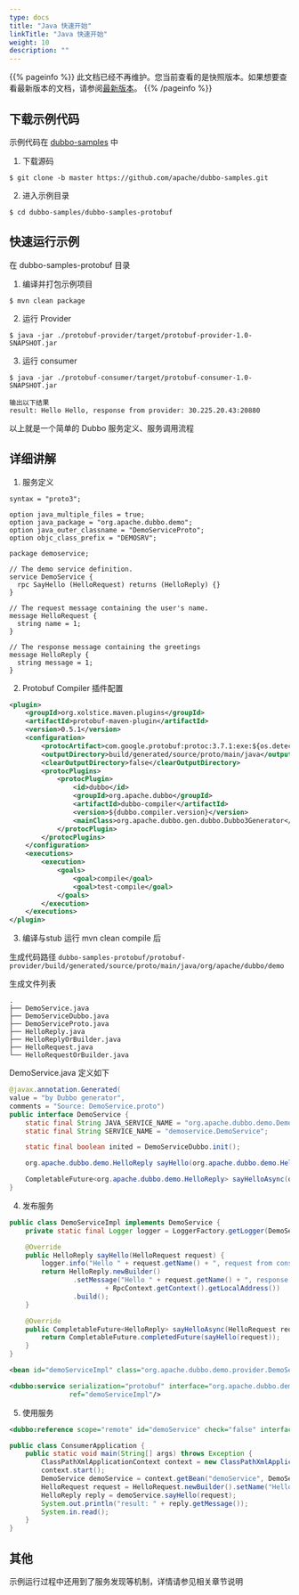 ```yaml
---
type: docs
title: "Java 快速开始"
linkTitle: "Java 快速开始"
weight: 10
description: ""
---
```


{{% pageinfo %}} 此文档已经不再维护。您当前查看的是快照版本。如果想要查看最新版本的文档，请参阅[最新版本](/zh-cn/docs3-v2/java-sdk/quick-start/)。
{{% /pageinfo %}}

## 下载示例代码
示例代码在 [dubbo-samples](https://github.com/apache/dubbo-samples) 中
1. 下载源码
```shell script
$ git clone -b master https://github.com/apache/dubbo-samples.git
```
2. 进入示例目录
```shell script
$ cd dubbo-samples/dubbo-samples-protobuf
```

## 快速运行示例
在 dubbo-samples-protobuf 目录

1. 编译并打包示例项目
```shell script
$ mvn clean package
```

2. 运行 Provider
```shell script
$ java -jar ./protobuf-provider/target/protobuf-provider-1.0-SNAPSHOT.jar 
```

3. 运行 consumer
```shell script
$ java -jar ./protobuf-consumer/target/protobuf-consumer-1.0-SNAPSHOT.jar 

输出以下结果
result: Hello Hello, response from provider: 30.225.20.43:20880
```


以上就是一个简单的 Dubbo 服务定义、服务调用流程

## 详细讲解
1. 服务定义
```text
syntax = "proto3";

option java_multiple_files = true;
option java_package = "org.apache.dubbo.demo";
option java_outer_classname = "DemoServiceProto";
option objc_class_prefix = "DEMOSRV";

package demoservice;

// The demo service definition.
service DemoService {
  rpc SayHello (HelloRequest) returns (HelloReply) {}
}

// The request message containing the user's name.
message HelloRequest {
  string name = 1;
}

// The response message containing the greetings
message HelloReply {
  string message = 1;
}

```

2. Protobuf Compiler 插件配置
```xml
<plugin>
    <groupId>org.xolstice.maven.plugins</groupId>
    <artifactId>protobuf-maven-plugin</artifactId>
    <version>0.5.1</version>
    <configuration>
        <protocArtifact>com.google.protobuf:protoc:3.7.1:exe:${os.detected.classifier}</protocArtifact>
        <outputDirectory>build/generated/source/proto/main/java</outputDirectory>
        <clearOutputDirectory>false</clearOutputDirectory>
        <protocPlugins>
            <protocPlugin>
                <id>dubbo</id>
                <groupId>org.apache.dubbo</groupId>
                <artifactId>dubbo-compiler</artifactId>
                <version>${dubbo.compiler.version}</version>
                <mainClass>org.apache.dubbo.gen.dubbo.Dubbo3Generator</mainClass>
            </protocPlugin>
        </protocPlugins>
    </configuration>
    <executions>
        <execution>
            <goals>
                <goal>compile</goal>
                <goal>test-compile</goal>
            </goals>
        </execution>
    </executions>
</plugin>
```

3. 编译与stub
运行 mvn clean compile 后

生成代码路径
`dubbo-samples-protobuf/protobuf-provider/build/generated/source/proto/main/java/org/apache/dubbo/demo`

生成文件列表
```text
.
├── DemoService.java
├── DemoServiceDubbo.java
├── DemoServiceProto.java
├── HelloReply.java
├── HelloReplyOrBuilder.java
├── HelloRequest.java
└── HelloRequestOrBuilder.java
```

DemoService.java 定义如下
```java
@javax.annotation.Generated(
value = "by Dubbo generator",
comments = "Source: DemoService.proto")
public interface DemoService {
    static final String JAVA_SERVICE_NAME = "org.apache.dubbo.demo.DemoService";
    static final String SERVICE_NAME = "demoservice.DemoService";

    static final boolean inited = DemoServiceDubbo.init();

    org.apache.dubbo.demo.HelloReply sayHello(org.apache.dubbo.demo.HelloRequest request);

    CompletableFuture<org.apache.dubbo.demo.HelloReply> sayHelloAsync(org.apache.dubbo.demo.HelloRequest request);
}
```

4. 发布服务
```java
public class DemoServiceImpl implements DemoService {
    private static final Logger logger = LoggerFactory.getLogger(DemoServiceImpl.class);

    @Override
    public HelloReply sayHello(HelloRequest request) {
        logger.info("Hello " + request.getName() + ", request from consumer: " + RpcContext.getContext().getRemoteAddress());
        return HelloReply.newBuilder()
                .setMessage("Hello " + request.getName() + ", response from provider: "
                        + RpcContext.getContext().getLocalAddress())
                .build();
    }

    @Override
    public CompletableFuture<HelloReply> sayHelloAsync(HelloRequest request) {
        return CompletableFuture.completedFuture(sayHello(request));
    }
}
```

```xml
<bean id="demoServiceImpl" class="org.apache.dubbo.demo.provider.DemoServiceImpl"/>

<dubbo:service serialization="protobuf" interface="org.apache.dubbo.demo.DemoService"
               ref="demoServiceImpl"/>
```

5. 使用服务

```xml
<dubbo:reference scope="remote" id="demoService" check="false" interface="org.apache.dubbo.demo.DemoService"/>
```

```java
public class ConsumerApplication {
    public static void main(String[] args) throws Exception {
        ClassPathXmlApplicationContext context = new ClassPathXmlApplicationContext("spring/dubbo-consumer.xml");
        context.start();
        DemoService demoService = context.getBean("demoService", DemoService.class);
        HelloRequest request = HelloRequest.newBuilder().setName("Hello").build();
        HelloReply reply = demoService.sayHello(request);
        System.out.println("result: " + reply.getMessage());
        System.in.read();
    }
}
```

## 其他
示例运行过程中还用到了服务发现等机制，详情请参见相关章节说明